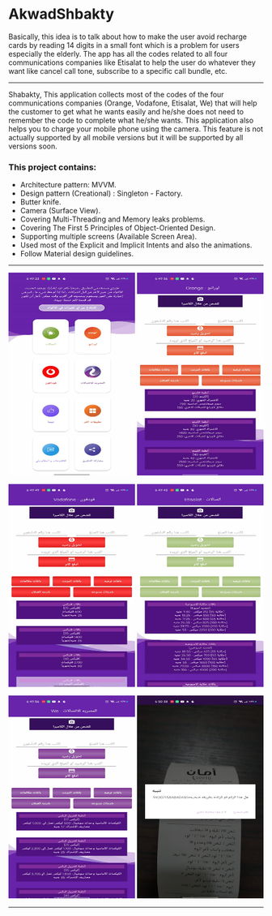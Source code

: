# AkwadShbakty
Basically, this idea is to talk about how to make the user avoid recharge cards by reading 14 digits 
in a small font which is a problem for users especially the elderly. The app has all the codes related 
to all four communications companies like Etisalat to help the user do whatever they want like cancel call tone, 
subscribe to a specific call bundle, etc. 
***

Shabakty, This application collects most of the codes of the four communications companies (Orange, Vodafone, Etisalat, We) that will help the customer to get what he wants easily and he/she does not need to remember the code to complete what he/she wants. This application also helps you to charge your mobile phone using the camera. This feature is not actually supported by all mobile versions but it will be supported by all versions soon.

### This project contains:
- Architecture pattern: MVVM.
- Design pattern (Creational) : Singleton - Factory. 
- Butter knife.
- Camera (Surface View).
- Covering Multi-Threading and Memory leaks problems.
- Covering The First 5 Principles of Object-Oriented Design.
- Supporting multiple screens (Available Screen Area).
- Used most of the Explicit and Implicit Intents and also the animations.
- Follow Material design guidelines.
***

<p  href="url" align="center"  >
  <img src="https://github.com/AhmedSamirScience/AkwadShbakty/blob/master/p1.jpeg"
       height="400" width="250"  />
 <img src="https://github.com/AhmedSamirScience/AkwadShbakty/blob/master/p2.jpeg"
       height="400" width="250"  />
</p>

<p  href="url" align="center"  >
  <img src="https://github.com/AhmedSamirScience/AkwadShbakty/blob/master/p3.jpeg"
       height="400" width="250"  />
 <img src="https://github.com/AhmedSamirScience/AkwadShbakty/blob/master/p4.jpeg"
       height="400" width="250"  />
</p>

<p  href="url" align="center"  >
  <img src="https://github.com/AhmedSamirScience/AkwadShbakty/blob/master/p5.jpeg"
       height="400" width="250"  />
 <img src="https://github.com/AhmedSamirScience/AkwadShbakty/blob/master/p6.jpeg"
       height="400" width="250"  />
</p>

***
